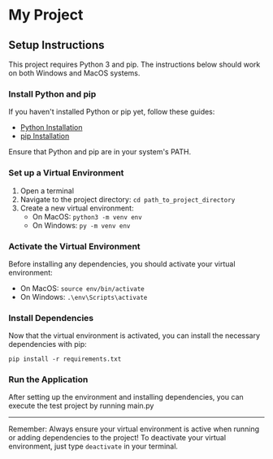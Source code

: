 # My Project

## Setup Instructions

This project requires Python 3 and pip. The instructions below should work on both Windows and MacOS systems.

### Install Python and pip

If you haven't installed Python or pip yet, follow these guides:

- [Python Installation](https://www.python.org/downloads/)
- [pip Installation](https://pip.pypa.io/en/stable/installing/)

Ensure that Python and pip are in your system's PATH.

### Set up a Virtual Environment

1. Open a terminal
2. Navigate to the project directory: `cd path_to_project_directory`
3. Create a new virtual environment:
   - On MacOS: `python3 -m venv env`
   - On Windows: `py -m venv env`

### Activate the Virtual Environment

Before installing any dependencies, you should activate your virtual environment:

- On MacOS: `source env/bin/activate`
- On Windows: `.\env\Scripts\activate`

### Install Dependencies

Now that the virtual environment is activated, you can install the necessary dependencies with pip:

`pip install -r requirements.txt`

### Run the Application

After setting up the environment and installing dependencies, you can execute the test project by running main.py

---

Remember: Always ensure your virtual environment is active when running or adding dependencies to the project! To deactivate your virtual environment, just type `deactivate` in your terminal.
